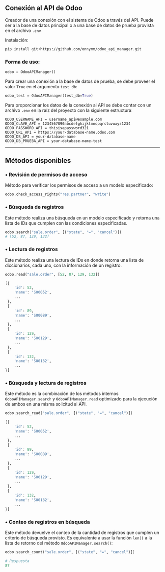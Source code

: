 ## Conexión al API de Odoo
Creador de una conexión con el sistema de Odoo a través del API. Puede ser
a la base de datos principal o a una base de datos de prueba provista en el
archivo `.env`

Instalación:
```bash
pip install git+https://github.com/onnymm/odoo_api_manager.git
```

### Forma de uso:
```py
odoo = OdooAPIManager()
```

Para crear una conexión a la base de datos de prueba, se debe proveer el
valor `True` en el argumento `test_db`:
```py
odoo_test = OdooAPIManager(test_db=True)
```

Para proporcionar los datos de la conexión al API se debe contar con un
archivo `.env` en la raíz del proyecto con la siguiente estructura:

```env
ODOO_USERNAME_API = username_api@example.com
ODOO_CLAVE_API = 1234567890abcdefghijklmnopqrstuvwxyz1234
ODOO_PASSWORD_API = thisisapassword321
ODOO_URL_API = https://your-database-name.odoo.com
ODOO_DB_API = your-database-name
ODOO_DB_PRUEBA_API = your-database-name-test
```

----
## Métodos disponibles
### • Revisión de permisos de acceso
Método para verificar los permisos de acceso a un modelo
especificado:
```py
odoo.check_access_rights("res.partner", "write")
```

### • Búsqueda de registros
Este método realiza una búsqueda en un modelo especificado y retorna
una lista de IDs que cumplen con las condiciones especificadas.
```py
odoo.search("sale.order", [("state", "=", "cancel")])
# [52, 87, 129, 132]
```

### • Lectura de registros
Este método realiza una lectura de IDs en donde retorna una lista
de diccionarios, cada uno, con la información de un registro.
```py
odoo.read("sale.order", [52, 87, 129, 132])
```

```py
[{
    'id': 52,
    'name': 'S00052',
    ...
 },
 {
    'id': 89,
    'name': 'S00089',
    ...
 },
 {
    'id': 129,
    'name': 'S00129',
    ...
 },
 {
    'id': 132,
    'name': 'S00132',
    ...
}]
```

### • Búsqueda y lectura de registros
Este método es la combinación de los métodos internos
`OdooAPIManager.search` y `OdooAPIManager.read` optimizado para la
ejecución de ambos en una misma solicitud al API.
```py
odoo.search_read("sale.order", [("state", "=", "cancel")])
```

```py
[{
    'id': 52,
    'name': 'S00052',
    ...
 },
 {
    'id': 89,
    'name': 'S00089',
    ...
 },
 {
    'id': 129,
    'name': 'S00129',
    ...
 },
 {
    'id': 132,
    'name': 'S00132',
    ...
}]
```

### • Conteo de registros en búsqueda
Este método devuelve el conteo de la cantidad de registros que cumplen
un criterio de búsqueda provisto. Es equivalente a usar la función
`len()` a la lista de retorno del método `OdooAPIManager.search()`:
```py
odoo.search_count("sale.order", [("state", "=", "cancel")])
```

```py
# Respuesta
87
```